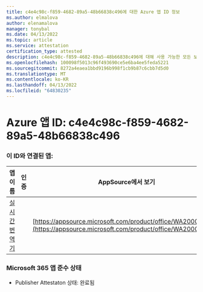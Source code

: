 ```yaml
---
title: c4e4c98c-f859-4682-89a5-48b66838c496에 대한 Azure 앱 ID 정보
ms.author: elmalova
author: elenamalova
manager: tonybal
ms.date: 04/13/2022
ms.topic: article
ms.service: attestation
certification_type: attested
description: c4e4c98c-f859-4682-89a5-48b66838c496에 대해 사용 가능한 모든 보안 및 규정 준수 정보입니다.
ms.openlocfilehash: 100098f5013c96f493690ce5e6ba4ee5feda5221
ms.sourcegitcommit: 8272a4eaea1bbd9196b998f1cb9b87c6cbb7d5d0
ms.translationtype: MT
ms.contentlocale: ko-KR
ms.lasthandoff: 04/13/2022
ms.locfileid: "64830235"
---
```

# <a name="azure-app-id-c4e4c98c-f859-4682-89a5-48b66838c496"></a>Azure 앱 ID: c4e4c98c-f859-4682-89a5-48b66838c496


### <a name="apps-associated-with-this-id"></a>이 ID와 연결된 앱:
| **앱 이름** | **인증** | **AppSource에서 보기** |
|--------------|---------------|-----------------------|
| [실시간 번역기](../forward/WA200002171.md) |  | [https://appsource.microsoft.com/product/office/WA200002171](https://appsource.microsoft.com/product/office/WA200002171) |

### <a name="microsoft-365-app-compliance-status"></a>Microsoft 365 앱 준수 상태
- Publisher Attestaton 상태: 완료됨
